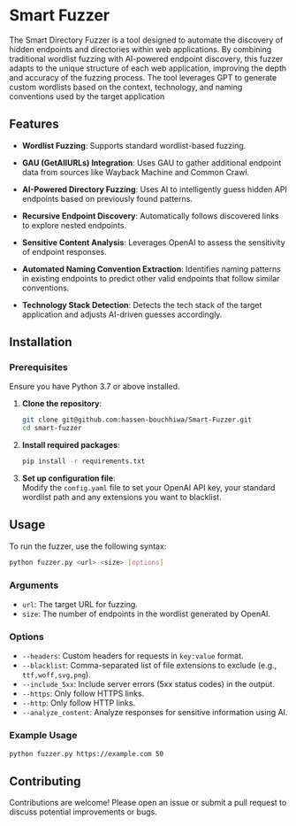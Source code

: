 # Smart Fuzzer

The Smart Directory Fuzzer is a tool designed to automate the discovery of hidden endpoints and directories within web applications. By combining traditional wordlist fuzzing with AI-powered endpoint discovery, this fuzzer adapts to the unique structure of each web application, improving the depth and accuracy of the fuzzing process. The tool leverages GPT to generate custom wordlists based on the context, technology, and naming conventions used by the target application

## Features
- **Wordlist Fuzzing**: Supports standard wordlist-based fuzzing.

- **GAU (GetAllURLs) Integration**: Uses GAU to gather additional endpoint data from sources like Wayback Machine and Common Crawl.

- **AI-Powered Directory Fuzzing**: Uses AI to intelligently guess hidden API endpoints based on previously found patterns.

- **Recursive Endpoint Discovery**: Automatically follows discovered links to explore nested endpoints.

- **Sensitive Content Analysis**: Leverages OpenAI to assess the sensitivity of endpoint responses.

- **Automated Naming Convention Extraction**: Identifies naming patterns in existing endpoints to predict other valid endpoints that follow similar conventions.

- **Technology Stack Detection**: Detects the tech stack of the target application and adjusts AI-driven guesses accordingly.

## Installation

### Prerequisites
Ensure you have Python 3.7 or above installed.

1. **Clone the repository**:
   ```bash
   git clone git@github.com:hassen-bouchhiwa/Smart-Fuzzer.git
   cd smart-fuzzer
   ``` 

2. **Install required packages**:
   ```bash
   pip install -r requirements.txt
   ```

3. **Set up configuration file**:  
   Modify the `config.yaml` file to set your OpenAI API key, your standard wordlist path and any extensions you want to blacklist.

## Usage

To run the fuzzer, use the following syntax:

```bash
python fuzzer.py <url> <size> [options]
```

### Arguments
- `url`: The target URL for fuzzing.
- `size`: The number of endpoints in the wordlist generated by OpenAI.

### Options
- `--headers`: Custom headers for requests in `key:value` format.
- `--blacklist`: Comma-separated list of file extensions to exclude (e.g., `ttf,woff,svg,png`).
- `--include_5xx`: Include server errors (5xx status codes) in the output.
- `--https`: Only follow HTTPS links.
- `--http`: Only follow HTTP links.
- `--analyze_content`: Analyze responses for sensitive information using AI.

### Example Usage
```bash
python fuzzer.py https://example.com 50 
```


## Contributing
Contributions are welcome! Please open an issue or submit a pull request to discuss potential improvements or bugs.


